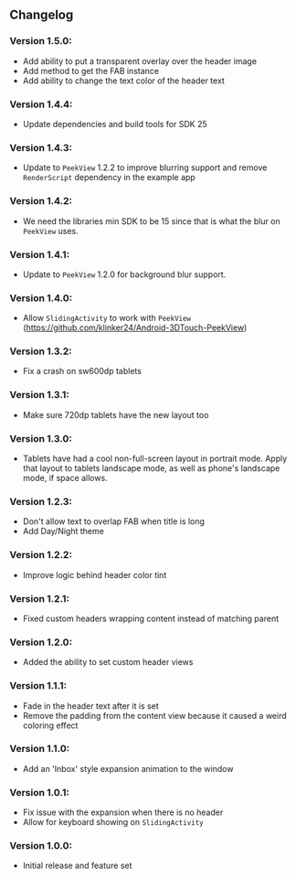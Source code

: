 ## Changelog

### Version 1.5.0:
- Add ability to put a transparent overlay over the header image
- Add method to get the FAB instance
- Add ability to change the text color of the header text

### Version 1.4.4:
- Update dependencies and build tools for SDK 25

### Version 1.4.3:
- Update to `PeekView` 1.2.2 to improve blurring support and remove `RenderScript` dependency in the example app

### Version 1.4.2:
- We need the libraries min SDK to be 15 since that is what the blur on `PeekView` uses.

### Version 1.4.1:
- Update to `PeekView` 1.2.0 for background blur support.

### Version 1.4.0:
- Allow `SlidingActivity` to work with `PeekView` (https://github.com/klinker24/Android-3DTouch-PeekView)

### Version 1.3.2:
- Fix a crash on sw600dp tablets

### Version 1.3.1:
- Make sure 720dp tablets have the new layout too

### Version 1.3.0:
- Tablets have had a cool non-full-screen layout in portrait mode. Apply that layout to tablets landscape mode, as well as phone's landscape mode, if space allows.

### Version 1.2.3:
- Don't allow text to overlap FAB when title is long
- Add Day/Night theme

### Version 1.2.2:
- Improve logic behind header color tint

### Version 1.2.1:
- Fixed custom headers wrapping content instead of matching parent

### Version 1.2.0:
- Added the ability to set custom header views

### Version 1.1.1:
- Fade in the header text after it is set
- Remove the padding from the content view because it caused a weird coloring effect

### Version 1.1.0:
- Add an 'Inbox' style expansion animation to the window

### Version 1.0.1:
- Fix issue with the expansion when there is no header
- Allow for keyboard showing on `SlidingActivity`

### Version 1.0.0:
- Initial release and feature set
